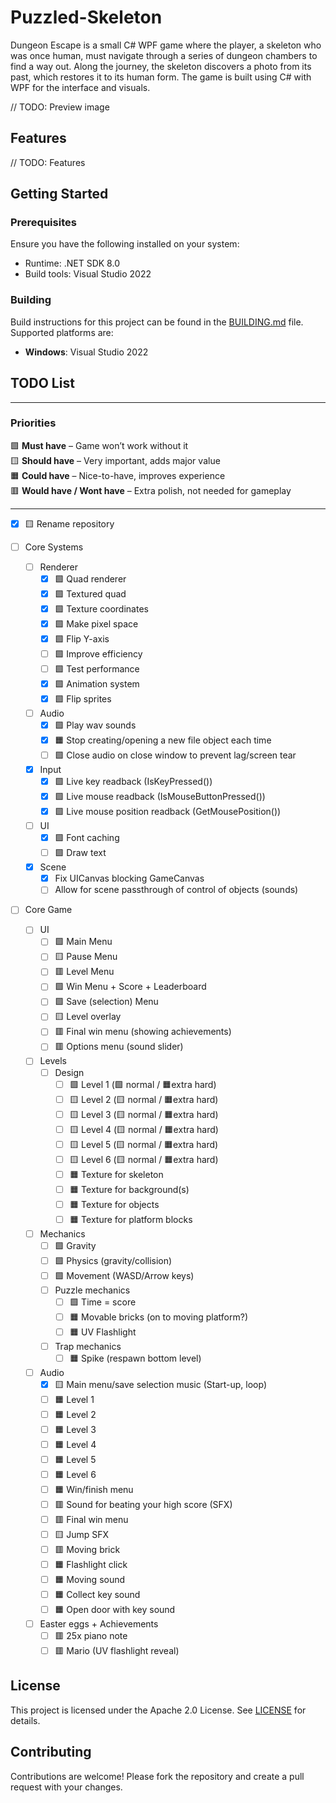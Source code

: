# Puzzled-Skeleton

Dungeon Escape is a small C# WPF game where the player, a skeleton who was once human, must navigate through a series of dungeon chambers to find a way out. Along the journey, the skeleton discovers a photo from its past, which restores it to its human form. The game is built using C# with WPF for the interface and visuals.

// TODO: Preview image

## Features

// TODO: Features

## Getting Started

### Prerequisites

Ensure you have the following installed on your system:
- Runtime: .NET SDK 8.0
- Build tools: Visual Studio 2022

### Building

Build instructions for this project can be found in the [BUILDING.md](BUILDING.md) file. Supported platforms are:
- **Windows**: Visual Studio 2022

## TODO List

---
### Priorities
🟩 **Must have** – Game won’t work without it<br>
🟨 **Should have** – Very important, adds major value<br>
🟧 **Could have** – Nice-to-have, improves experience<br>
🟥 **Would have / Wont have** – Extra polish, not needed for gameplay<br>

---

- [x] 🟨 Rename repository

- [ ] Core Systems
  - [ ] Renderer
    - [x] 🟩 Quad renderer
    - [x] 🟩 Textured quad
    - [x] 🟩 Texture coordinates
    - [x] 🟩 Make pixel space
    - [x] 🟩 Flip Y-axis
    - [ ] 🟩 Improve efficiency
    - [ ] 🟩 Test performance
    - [x] 🟩 Animation system
    - [x] 🟩 Flip sprites
  - [ ] Audio
    - [x] 🟩 Play wav sounds
    - [x] 🟧 Stop creating/opening a new file object each time
    - [ ] 🟩 Close audio on close window to prevent lag/screen tear
  - [x] Input
    - [x] 🟩 Live key readback (IsKeyPressed())
    - [x] 🟩 Live mouse readback (IsMouseButtonPressed())
    - [x] 🟩 Live mouse position readback (GetMousePosition())
  - [ ] UI
    - [x] 🟩 Font caching
    - [ ] 🟩 Draw text
  - [x] Scene
    - [x] Fix UICanvas blocking GameCanvas
    - [ ] Allow for scene passthrough of control of objects (sounds)

- [ ] Core Game
  - [ ] UI
    - [ ] 🟩 Main Menu
    - [ ] 🟨 Pause Menu
    - [ ] 🟥 Level Menu
    - [ ] 🟩 Win Menu + Score + Leaderboard
    - [ ] 🟩 Save (selection) Menu
    - [ ] 🟨 Level overlay
    - [ ] 🟥 Final win menu (showing achievements)
    - [ ] 🟥 Options menu (sound slider)
  - [ ] Levels
    - [ ] Design
      - [ ] 🟩 Level 1 (🟩 normal / 🟧extra hard)
      - [ ] 🟨 Level 2 (🟨 normal / 🟧extra hard)
      - [ ] 🟨 Level 3 (🟨 normal / 🟧extra hard)
      - [ ] 🟨 Level 4 (🟨 normal / 🟧extra hard)
      - [ ] 🟨 Level 5 (🟨 normal / 🟧extra hard)
      - [ ] 🟨 Level 6 (🟨 normal / 🟧extra hard)
      - [ ] 🟧 Texture for skeleton
      - [ ] 🟧 Texture for background(s)
      - [ ] 🟧 Texture for objects
      - [ ] 🟧 Texture for platform blocks
  - [ ] Mechanics
    - [ ] 🟩 Gravity
    - [ ] 🟩 Physics (gravity/collision)
    - [ ] 🟩 Movement (WASD/Arrow keys)
    - [ ] Puzzle mechanics
      - [ ] 🟩 Time = score
      - [ ] 🟧 Movable bricks (on to moving platform?)
      - [ ] 🟧 UV Flashlight
    - [ ] Trap mechanics
      - [ ] 🟧 Spike (respawn bottom level)
  - [ ] Audio
    - [x] 🟨 Main menu/save selection music (Start-up, loop)
    - [ ] 🟧 Level 1
    - [ ] 🟧 Level 2
    - [ ] 🟧 Level 3
    - [ ] 🟧 Level 4
    - [ ] 🟧 Level 5
    - [ ] 🟧 Level 6
    - [ ] 🟧 Win/finish menu
    - [ ] 🟥 Sound for beating your high score (SFX)
    - [ ] 🟥 Final win menu
    - [ ] 🟨 Jump SFX
    - [ ] 🟥 Moving brick
    - [ ] 🟧 Flashlight click
    - [ ] 🟧 Moving sound
    - [ ] 🟧 Collect key sound
    - [ ] 🟧 Open door with key sound
  - [ ] Easter eggs + Achievements
    - [ ] 🟥 25x piano note
    - [ ] 🟥 Mario (UV flashlight reveal)

## License

This project is licensed under the Apache 2.0 License. See [LICENSE](LICENSE.txt) for details.

## Contributing

Contributions are welcome! Please fork the repository and create a pull request with your changes.
